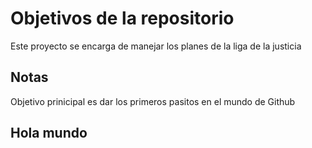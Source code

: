 # Objetivos de la repositorio

Este proyecto se encarga de manejar los planes de la liga de la justicia


## Notas
Objetivo prinicipal es dar los primeros pasitos en el mundo de Github

## Hola mundo 
